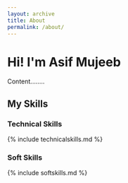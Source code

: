 ```yaml
---
layout: archive
title: About
permalink: /about/
---
```


# Hi! I'm Asif Mujeeb
Content........

## My Skills
### Technical Skills

{% include technicalskills.md %}

### Soft Skills

{% include softskills.md %}